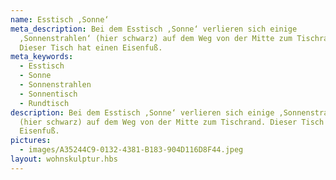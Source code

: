 ```yaml
---
name: Esstisch ‚Sonne‘
meta_description: Bei dem Esstisch ‚Sonne‘ verlieren sich einige
  ,Sonnenstrahlen‘ (hier schwarz) auf dem Weg von der Mitte zum Tischrand.
  Dieser Tisch hat einen Eisenfuß.
meta_keywords:
  - Esstisch
  - Sonne
  - Sonnenstrahlen
  - Sonnentisch
  - Rundtisch
description: Bei dem Esstisch ‚Sonne‘ verlieren sich einige ,Sonnenstrahlen‘
  (hier schwarz) auf dem Weg von der Mitte zum Tischrand. Dieser Tisch hat einen
  Eisenfuß.
pictures:
  - images/A35244C9-0132-4381-B183-904D116D8F44.jpeg
layout: wohnskulptur.hbs
---
```

